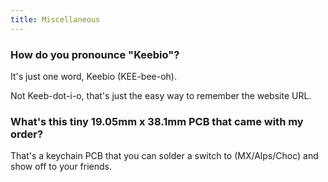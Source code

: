 ```yaml
---
title: Miscellaneous
---
```


### How do you pronounce "Keebio"?

It's just one word, Keebio (KEE-bee-oh).

Not Keeb-dot-i-o, that's just the easy way to remember the website URL.

### What's this tiny 19.05mm x 38.1mm PCB that came with my order?

That's a keychain PCB that you can solder a switch to (MX/Alps/Choc) and show off to your friends.
